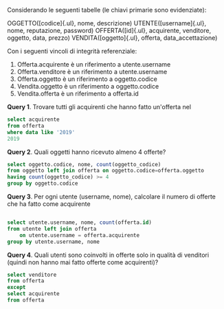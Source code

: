 Considerando le seguenti tabelle (le chiavi primarie sono evidenziate):

OGGETTO([codice]{.ul}, nome, descrizione)
UTENTE([username]{.ul}, nome, reputazione, password)
OFFERTA([id]{.ul}, acquirente, venditore, oggetto, data, prezzo)
VENDITA([oggetto]{.ul}, offerta, data_accettazione)

Con i seguenti vincoli di integrità referenziale:

1.  Offerta.acquirente è un riferimento a utente.username
2.  Offerta.venditore è un riferimento a utente.username
3.  Offerta.oggetto è un riferimento a oggetto.codice
4.  Vendita.oggetto è un riferimento a oggetto.codice
5.  Vendita.offerta è un riferimento a offerta.id

**Query 1**. Trovare tutti gli acquirenti che hanno fatto un'offerta nel

```sql
select acquirente
from offerta
where data like '2019'
2019
```

**Query 2**. Quali oggetti hanno ricevuto almeno 4 offerte?

```sql
select oggetto.codice, nome, count(oggetto_codice)
from oggetto left join offerta on oggetto.codice=offerta.oggetto
having count(oggetto_codice) >= 4
group by oggetto.codice 
```

**Query 3**. Per ogni utente (username, nome), calcolare il numero di
offerte che ha fatto come acquirente

```sql

select utente.username, nome, count(offerta.id)
from utente left join offerta
    on utente.username = offerta.acquirente
group by utente.username, nome
```

**Query 4**. Quali utenti sono coinvolti in offerte solo in qualità di
venditori (quindi non hanno mai fatto offerte come acquirenti)?

```sql
select venditore
from offerta
except
select acquirente
from offerta
```

